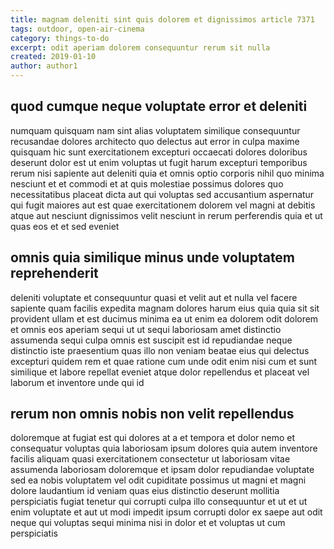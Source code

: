 ```yaml
---
title: magnam deleniti sint quis dolorem et dignissimos article 7371
tags: outdoor, open-air-cinema
category: things-to-do
excerpt: odit aperiam dolorem consequuntur rerum sit nulla
created: 2019-01-10
author: author1
---
```


## quod cumque neque voluptate error et deleniti

numquam quisquam nam sint alias voluptatem similique consequuntur recusandae dolores architecto quo delectus aut error in culpa maxime quisquam hic sunt exercitationem excepturi occaecati dolores doloribus deserunt dolor est ut enim voluptas ut fugit harum excepturi temporibus rerum nisi sapiente aut deleniti quia et omnis optio corporis nihil quo minima nesciunt et et commodi et at quis molestiae possimus dolores quo necessitatibus placeat dicta aut qui voluptas sed accusantium aspernatur qui fugit maiores aut est quae exercitationem dolorem vel magni at debitis atque aut nesciunt dignissimos velit nesciunt in rerum perferendis quia et ut quas eos et et sed eveniet

## omnis quia similique minus unde voluptatem reprehenderit

deleniti voluptate et consequuntur quasi et velit aut et nulla vel facere sapiente quam facilis expedita magnam dolores harum eius quia quia sit sit provident ullam et est ducimus minima ea ut enim ea dolorem odit dolorem et omnis eos aperiam sequi ut ut sequi laboriosam amet distinctio assumenda sequi culpa omnis est suscipit est id repudiandae neque distinctio iste praesentium quas illo non veniam beatae eius qui delectus excepturi quidem rem et quae ratione cum unde odit enim nisi cum et sunt similique et labore repellat eveniet atque dolor repellendus et placeat vel laborum et inventore unde qui id

## rerum non omnis nobis non velit repellendus

doloremque at fugiat est qui dolores at a et tempora et dolor nemo et consequatur voluptas quia laboriosam ipsum dolores quia autem inventore facilis aliquam quasi exercitationem consectetur ut laboriosam vitae assumenda laboriosam doloremque et ipsam dolor repudiandae voluptate sed ea nobis voluptatem vel odit cupiditate possimus ut magni et magni dolore laudantium id veniam quas eius distinctio deserunt mollitia perspiciatis fugiat tenetur qui corrupti culpa illo consequuntur et ut et ut enim voluptate et aut ut modi impedit ipsum corrupti dolor ex saepe aut odit neque qui voluptas sequi minima nisi in dolor et et voluptas ut cum perspiciatis
